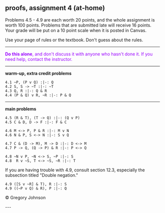 
## proofs, assignment 4 (at-home)

Problems 4.5 - 4.9 are each worth 20 points, and the whole assignment is worth 100 points. Problems that are submitted late will receive 16 points. Your grade will be put on a 10 point scale when it is posted in Canvas. 

Use your page of rules or the textbook. Don't guess about the rules. 

---

<font color="#9900FF">**Do this alone**, and don't discuss it with anyone who hasn't done it. If you need help, contact the instructor.</font>

---

**warm-up, extra credit problems**

~~~{.ProofChecker .JohnsonSL options="fonts tabindent render" guides="fitch" points="2" late-credit="1"}
4.1 ~P, (P v Q) :|-: Q
4.2 S, S -> ~T :|-: ~T
4.3 Q, R :|-: Q & R 
4.4 (P & Q) v R, ~R :|-: P & Q
~~~

---

**main problems**

~~~{.ProofChecker .JohnsonSL options="fonts tabindent render" guides="fitch" points="20" late-credit="16"}
4.5 (R & T), (T -> Q) :|-: (Q v P)
4.5 C & D, D -> F :|-: F & C

4.6 M <-> P, P & R :|-: M v N
4.6 N & P, S <-> N :|-: S v Q

4.7 C & (D -> M), M -> D :|-: D <-> M
4.7 P -> Q, (Q -> P) & R :|-: P <-> Q

4.8 ~N v P, ~N <-> S, ~P :|-: S
4.8  R v ~S, T <-> ~S, ~R :|-: T
~~~

If you are having trouble with 4.9, consult section 12.3, especially the subsection titled "Double negation."

~~~{.ProofChecker .JohnsonSL options="fonts tabindent render" guides="fitch" points="20" late-credit="16"}
4.9 ([S v ~R] & T), R :|-: S
4.9 ((~P v Q) & R), P :|-: Q
~~~

<p>&copy; <script>document.write(new Date().getFullYear())</script> Gregory Johnson</p>
---
